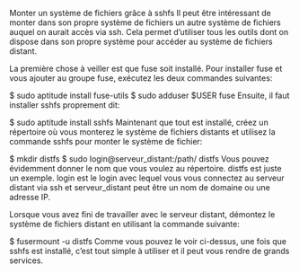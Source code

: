 Monter un système de fichiers grâce à sshfs Il peut être intéressant de monter dans son propre système de fichiers un autre système de fichiers auquel on aurait accès via ssh. Cela permet
d’utiliser tous les outils dont on dispose dans son propre système pour accéder au système de fichiers distant.

La première chose à veiller est que fuse soit installé. Pour installer fuse et vous ajouter au groupe fuse, exécutez les deux commandes suivantes:

$ sudo aptitude install fuse-utils $ sudo adduser $USER fuse Ensuite, il faut installer sshfs proprement dit:

$ sudo aptitude install sshfs Maintenant que tout est installé, créez un répertoire où vous monterez le système de fichiers distants et utilisez la commande sshfs pour monter le système de
fichier:

$ mkdir distfs $ sudo login@serveur_distant:/path/ distfs Vous pouvez évidemment donner le nom que vous voulez au répertoire. distfs est juste un exemple. login est le login avec lequel vous
vous connectez au serveur distant via ssh et serveur_distant peut être un nom de domaine ou une adresse IP.

Lorsque vous avez fini de travailler avec le serveur distant, démontez le système de fichiers distant en utilisant la commande suivante:

$ fusermount -u distfs Comme vous pouvez le voir ci-dessus, une fois que sshfs est installé, c’est tout simple à utiliser et il peut vous rendre de grands services.
